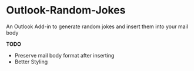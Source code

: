 # Outlook-Random-Jokes
An Outlook Add-in to generate random jokes and insert them into your mail body

**TODO**
- Preserve mail body format after inserting
- Better Styling
